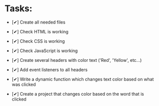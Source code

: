 # Tasks:
* [✔] Create all needed files
* [✔] Check HTML is working
* [✔] Check CSS is working
* [✔] Check JavaScript is working
* [✔] Create several headers with color text ('Red', 'Yellow', etc...)
* [✔] Add event listeners to all headers 
* [✔] Write a dynamic function which changes text color based on what was clicked
 
* [✔] Create a project that changes color based on the word that is clicked